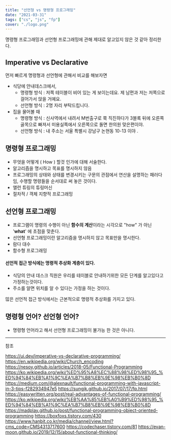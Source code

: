 ```yaml
---
title: "선언형 vs 명령형 프로그래밍"
date: "2021-03-31"
tags: ["cs", "js", "fp"]
cover: "./logo.png"
---
```


명령형 프로그래밍과 선언형 프로그래밍에 관해 제대로 알고있지 않은 것 같아 정리한다.

## Imperative vs Declarative

먼저 빠르게 명령형과 선언형에 관해서 비교를 해보자면

- 식당에 안내데스크에서,
  - 명령형 방식 : 저쪽 테이블이 비어 있는 게 보이는데요. 제 남편과 저는 저쪽으로 걸어가서 앉을 거예요.
  - 선언형 방식 : 2명 자리 부탁드립니다.
- 집을 물어볼 때
  - 명령형 방식 : 신사역에서 내려서 M번출구로 쭉 직진하다가 3블록 뒤에 오른쪽골목으로 빠져서 미용실쪽에서 오른쪽으로 돌면 한의원 맞은편이야.
  - 선언형 방식 : 내 주소는 서울 특별시 강남구 논현동 10-13 이야 .

## 명령형 프로그래밍

- 무엇을 어떻게 ( How ) 할것 인가에 대해 서술한다.
- 알고리즘을 명시하고 목표를 명시하지 않음
- 프로그래밍의 상태와 상태를 변경시키는 구문의 관점에서 연산을 설명하는 패러다임, 수행할 명령들을 순서대로 써 놓은 것이다.
- 앨런 튜링의 튜링머신
- 절차적 / 객체 지향적 프로그래밍

## 선언형 프로그래밍

- 프로그램이 명령의 수행이 아닌 **함수의 계산**이라는 시각으로 "how" 가 아닌 '**what**' 에 초점을 맞춘다.
- 선언형 프로그래밍이란 알고리즘을 명시하지 않고 목표만을 명시한다.
- 람다 대수
- 함수형 프로그래밍

#### 선언적 접근 방식에는 명령적 추상화 계층이 있다.

- 식당의 안내 데스크 직원은 우리를 테이블로 안내하기위한 모든 단계를 알고있다고 가정하는것이다.
- 주소를 알면 위치를 알 수 있다는 가정을 하는 것이다.

많은 선언적 접근 방식에서는 근본적으로 명령적 추상화를 가지고 있다.

## 명령형 언어? 선언형 언어?

- 명령형 언어라고 해서 선언형 프로그래밍이 불가능 한 것은 아니다.

---

참조

https://ui.dev/imperative-vs-declarative-programming/
https://en.wikipedia.org/wiki/Church_encoding
https://nesoy.github.io/articles/2018-05/Functional-Programming
https://ko.wikipedia.org/wiki/%ED%95%A8%EC%88%98%ED%98%95_%ED%94%84%EB%A1%9C%EA%B7%B8%EB%9E%98%EB%B0%8D
https://medium.com/@alexnault/functional-programming-with-javascript-in-3-tips-f282934947e5
https://sungjk.github.io/2017/07/17/fp.html
https://easywritten.org/post/real-advantages-of-functional-programming/
https://ko.wikipedia.org/wiki/%EB%AA%85%EB%A0%B9%ED%98%95_%ED%94%84%EB%A1%9C%EA%B7%B8%EB%9E%98%EB%B0%8D
https://madplay.github.io/post/functional-programming-object-oriented-programming
https://boxfoxs.tistory.com/430
https://www.hanbit.co.kr/media/channel/view.html?cms_code=CMS4313717600
https://codechaser.tistory.com/81
https://evan-moon.github.io/2019/12/15/about-functional-thinking/
